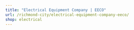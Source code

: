 ```yaml
---
title: "Electrical Equipment Company | EECO"
url: /richmond-city/electrical-equipment-company-eeco/
shop: electrical
---
```

